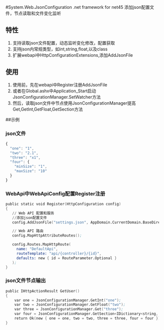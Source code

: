 #System.Web.JsonConfiguration
.net framework for net45 添加json配置文件，节点读取和文件变化监听 

## 特性
1. 支持读取json文件配置，动态监听变化修改，配置获取
2. 支持json内常规类型，如int,string,float,以及class
3. 扩展webapi中HttpConfigurationExtensions,添加AddJsonFile

## 使用
1. 使用前，先在webapi中Register注册AddJsonFile
2. 或者在Global.ashx中Application_Start启动JsonConfigurationManager.SetWatcher方法
3. 然后，读取json文件中节点使用JsonConfigurationManager提高Get,GetInt,GetFloat,GetSection方法

##示例
### json文件
```javascript 
{
  "one": "1",
  "two": "2.1",
  "three": "x1",
  "four": {
    "minSize": "1",
    "maxSize": "10"
  }
}
```
### WebApi中WebApiConfig配置Register注册
```s
public static void Register(HttpConfiguration config)
{
   // Web API 配置和服务
   //添加json配置文件
   config.AddJsonFile("settings.json", AppDomain.CurrentDomain.BaseDirectory);

   // Web API 路由
   config.MapHttpAttributeRoutes();

   config.Routes.MapHttpRoute(
     name: "DefaultApi",
     routeTemplate: "api/{controller}/{id}",
     defaults: new { id = RouteParameter.Optional }
   );
}
```

### json文件节点输出
```s 
public IHttpActionResult GetUser()
{
    var one = JsonConfigurationManager.GetInt("one");
    var two = JsonConfigurationManager.GetFloat("two");
    var three = JsonConfigurationManager.Get("three");
    var four = JsonConfigurationManager.GetSection<IDictionary<string, object>>("four");
    return Ok(new { one = one, two = two, three = three, four = four });
}
```